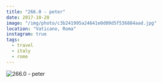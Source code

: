 ```yaml
---
title: "266.0 - peter"
date: 2017-10-20
image: "/img/photo/c3b241995a24641e0d09d5f536884aad.jpg"
location: "Vaticano, Roma"
instagram: true
tags:
  - travel
  - italy
  - rome
---
```


![266.0 - peter](/img/photo/c3b241995a24641e0d09d5f536884aad.jpg)
